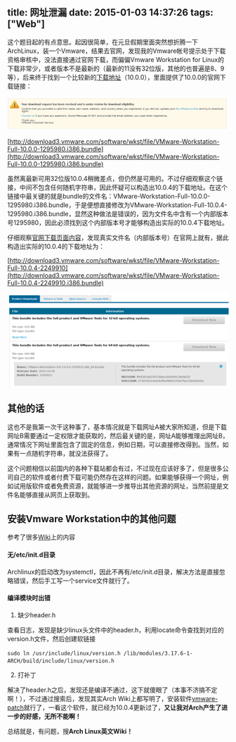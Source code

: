 title: 网址泄漏
date: 2015-01-03 14:37:26
tags: ["Web"]
---

这个题目起的有点意思。起因很简单，在元旦假期里面突然想折腾一下ArchLinux，装一个Vmware，结果去官网，发现我的Vmware帐号提示处于下载资格审核中，没法直接通过官网下载，而偏偏Vmware Workstation for Linux的下载非常少，或者版本不是最新的（最新的11没有32位版，其他的也普遍是8、9等），后来终于找到一个比较新的[下载地址](http://www.cnblogs.com/zc520/p/3302629.html)（10.0.0），里面提供了10.0.0的官网下载链接：

![Vmware Account Locked](/img/vmware-lock.png)

[http://download3.vmware.com/software/wkst/file/VMware-Workstation-Full-10.0.0-1295980.i386.bundle](http://download3.vmware.com/software/wkst/file/VMware-Workstation-Full-10.0.0-1295980.i386.bundle)

虽然离最新可用32位版10.0.4稍微差点，但仍然是可用的。不过仔细观察这个链接，中间不包含任何随机字符串，因此怀疑可以构造出10.0.4的下载地址。在这个链接中最关键的就是bundle的文件名：VMware-Workstation-Full-10.0.0-1295980.i386.bundle，于是便想直接修改为VMware-Workstation-Full-10.0.4-1295980.i386.bundle，显然这种做法是错误的，因为文件名中含有一个内部版本号1295980，因此必须找到这个内部版本号才能够构造出实际的10.0.4下载地址。

仔细观察[官网下载页面内容](https://my.vmware.com/group/vmware/details?downloadGroup=WKST-1004-LX&productId=362&rPId=7049#errorCheckDiv)，发现真实文件名（内部版本号）在官网上就有，据此构造出实际的10.0.4的下载地址为：

[http://download3.vmware.com/software/wkst/file/VMware-Workstation-Full-10.0.4-2249910](http://download3.vmware.com/software/wkst/file/VMware-Workstation-Full-10.0.4-2249910.i386.bundle)

![Vmware List](/img/vmware-list.png)

## 其他的话

这也不是我第一次干这种事了，基本情况就是下载网址A被大家所知道，但是下载网址B需要通过一定权限才能获取的，然后最关键的是，网址A能够推理出网址B，通常情况下网址里面包含了固定的信息，例如日期，可以直接修改得到。当然，如果有一点随机字符串，就没法获得了。

这个问题相信以前国内的各种下载站都会有过，不过现在应该好多了，但是很多公司自己的软件或者付费下载可能仍然存在这样的问题。如果能够获得一个网址，例如试用版软件或者免费资源，就能够进一步推导出其他资源的网址，当然前提是文件名能够直接从网页上获取到。

## 安装Vmware Workstation中的其他问题

参考了很多[Wiki](https://wiki.archlinux.org/index.php/Vmware)上的内容

#### 无/etc/init.d目录

Archlinux的启动改为systemctl，因此不再有/etc/init.d目录，解决方法是直接忽略错误，然后手工写一个service文件就行了。

#### 编译模块时出错

1. 缺少header.h

查看日志，发现是缺少linux头文件中的header.h，利用locate命令查找到对应的version.h文件，然后创建软链接

`sudo ln /usr/include/linux/version.h /lib/modules/3.17.6-1-ARCH/build/include/linux/version.h`

2. 打补丁

解决了header.h之后，发现还是编译不通过，这下就傻眼了（本事不济搞不定啊！），不过通过搜索后，发现其实Arch Wiki上都写明了，安装软件[vmware-patch](https://aur.archlinux.org/packages/vmware-patch/)就行了，一看这个软件，就已经为10.0.4更新过了，**又让我对Arch产生了进一步的好感，无所不能啊！**

总结就是，有问题，搜**Arch Linux英文Wiki！**
